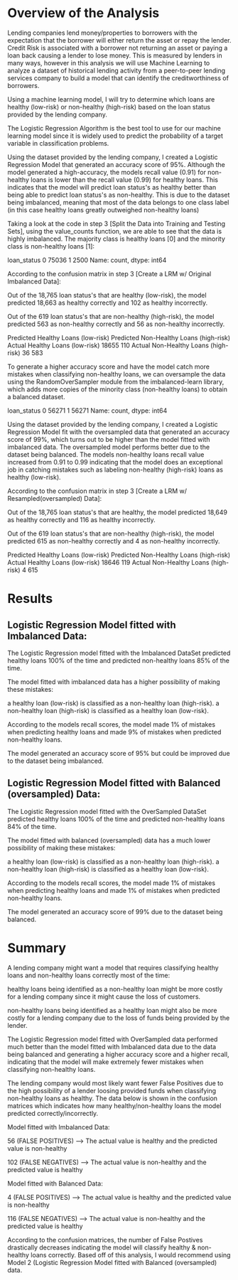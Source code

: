 # Overview of the Analysis
Lending companies lend money/properties to borrowers with the expectation that the borrower will either return the asset or repay the lender. Credit Risk is associated with a borrower not returning an asset or paying a loan back causing a lender to lose money. This is measured by lenders in many ways, however in this analysis we will use Machine Learning to analyze a dataset of historical lending activity from a peer-to-peer lending services company to build a model that can identify the creditworthiness of borrowers.


Using a machine learning model, I will try to determine which loans are healthy (low-risk) or non-healthy (high-risk) based on the loan status provided by the lending company.

The Logistic Regression Algorithm is the best tool to use for our machine learning model since it is widely used to predict the probability of a target variable in classification problems.

Using the dataset provided by the lending company, I created a Logistic Regression Model that generated an accuracy score of 95%. Although the model generated a high-accuracy, the models recall value (0.91) for non-healthy loans is lower than the recall value (0.99) for healthy loans. This indicates that the model will predict loan status's as healthy better than being able to predict loan status's as non-healthy. This is due to the dataset being imbalanced, meaning that most of the data belongs to one class label (in this case healthy loans greatly outweighed non-healthy loans)

Taking a look at the code in step 3 [Split the Data into Training and Testing Sets], using the value_counts function, we are able to see that the data is highly imbalanced. The majority class is healthy loans [0] and the minority class is non-healthy loans [1]:

loan_status
0    75036
1     2500
Name: count, dtype: int64

According to the confusion matrix in step 3 [Create a LRM w/ Original Imbalanced Data]:

Out of the 18,765 loan status's that are healthy (low-risk), the model predicted 18,663 as healthy correctly and 102 as healthy incorrectly.

Out of the 619 loan status's that are non-healthy (high-risk), the model predicted 563 as non-healthy correctly and 56 as non-healthy incorrectly.

Predicted Healthy Loans (low-risk)	Predicted Non-Healthy Loans (high-risk)
Actual Healthy Loans (low-risk)	                        18655	                            110
Actual Non-Healthy Loans (high-risk)	                36	                            583

To generate a higher accuracy score and have the model catch more mistakes when classifying non-healthy loans, we can oversample the data using the RandomOverSampler module from the imbalanced-learn library, which adds more copies of the minority class (non-healthy loans) to obtain a balanced dataset.

loan_status
0    56271
1    56271
Name: count, dtype: int64

Using the dataset provided by the lending company, I created a Logistic Regression Model fit with the oversampled data that generated an accuracy score of 99%, which turns out to be higher than the model fitted with imbalanced data. The oversampled model performs better due to the dataset being balanced. The models non-healthy loans recall value increased from 0.91 to 0.99 indicating that the model does an exceptional job in catching mistakes such as labeling non-healthy (high-risk) loans as healthy (low-risk).

According to the confusion matrix in step 3 [Create a LRM w/ Resampled(oversampled) Data]:

Out of the 18,765 loan status's that are healthy, the model predicted 18,649 as healthy correctly and 116 as healthy incorrectly.

Out of the 619 loan status's that are non-healthy (high-risk), the model predicted 615 as non-healthy correctly and 4 as non-healthy incorrectly.

Predicted Healthy Loans (low-risk)	Predicted Non-Healthy Loans (high-risk)
Actual Healthy Loans (low-risk)	                    18646	                                119
Actual Non-Healthy Loans (high-risk)	              4	                                    	615

# Results
## Logistic Regression Model fitted with Imbalanced Data:

The Logistic Regression model fitted with the Imbalanced DataSet predicted healthy loans 100% of the time and predicted non-healthy loans 85% of the time.


The model fitted with imbalanced data has a higher possibility of making these mistakes:

a healthy loan (low-risk) is classified as a non-healthy loan (high-risk).
a non-healthy loan (high-risk) is classified as a healthy loan (low-risk).

According to the models recall scores, the model made 1% of mistakes when predicting healthy loans and made 9% of mistakes when predicted non-healthy loans.

The model generated an accuracy score of 95% but could be improved due to the dataset being imbalanced.

## Logistic Regression Model fitted with Balanced (oversampled) Data:

The Logistic Regression model fitted with the OverSampled DataSet predicted healthy loans 100% of the time and predicted non-healthy loans 84% of the time.


The model fitted with balanced (oversampled) data has a much lower possibility of making these mistakes:

a healthy loan (low-risk) is classified as a non-healthy loan (high-risk).
a non-healthy loan (high-risk) is classified as a healthy loan (low-risk).

According to the models recall scores, the model made 1% of mistakes when predicting healthy loans and made 1% of mistakes when predicted non-healthy loans.

The model generated an accuracy score of 99% due to the dataset being balanced.

# Summary

A lending company might want a model that requires classifying healthy loans and non-healthy loans correctly most of the time:

healthy loans being identified as a non-healthy loan might be more costly for a lending company since it might cause the loss of customers.

non-healthy loans being identified as a healthy loan might also be more costly for a lending company due to the loss of funds being provided by the lender.

The Logistic Regression model fitted with OverSampled data performed much better than the model fitted with Imbalanced data due to the data being balanced and generating a higher accuracy score and a higher recall, indicating that the model will make extremely fewer mistakes when classifying non-healthy loans.


The lending company would most likely want fewer False Positives due to the high possibility of a lender loosing provided funds when classifying non-healthy loans as healthy. The data below is shown in the confusion matrices which indicates how many healthy/non-healthy loans the model predicted correctly/incorrectly.

Model fitted with Imbalanced Data:

56 (FALSE POSITIVES) --> The actual value is healthy and the predicted value is non-healthy

102 (FALSE NEGATIVES) --> The actual value is non-healthy and the predicted value is healthy


Model fitted with Balanced Data:

4 (FALSE POSITIVES) --> The actual value is healthy and the predicted value is non-healthy

116 (FALSE NEGATIVES) --> The actual value is non-healthy and the predicted value is healthy

According to the confusion matrices, the number of False Postives drastically decreases indicating the model will classify healthy & non-healthy loans correctly. Based off of this analysis, I would recommend using Model 2 (Logistic Regression Model fitted with Balanced (oversampled) data.

